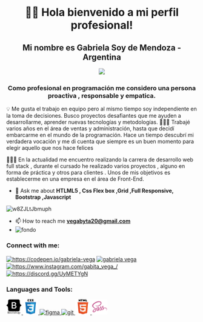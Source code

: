 
<h1 align="center">👋🏻 Hola bienvenido a mi perfil profesional!</h1>
<h2 align="center">Mi nombre es Gabriela Soy de Mendoza - Argentina </h2>
<div align="center">
<img src="https://github.com/Gabyta-Dev/Gabyta-Dev/assets/95593201/e5b6586d-ce77-438a-97ca-0fc9648a55cc"  width="50%">
</div>


<h3 align="center">Como profesional en programación me considero una persona proactiva , responsable y empatica.</h3>
<p>💡 Me gusta el trabajo en equipo pero al mismo tiempo soy independiente en la toma de decisiones.
Busco proyectos desafiantes que me ayuden a desarrollarme, aprender nuevas tecnologías y metodologías.
👩🏻‍🎓 Trabajé varios años en el área de ventas y administración, hasta que decidí embarcarme en el mundo de la programación.
Hace un tiempo descubrí mi verdadera vocación y me di cuenta que siempre es un buen momento para elegir aquello que nos hace felices 

👩🏻‍🎓 En la actualidad me encuentro realizando la carrera de desarrollo web full stack , durante el cursado he realizado varios proyectos , alguno en forma de práctica y otros para clientes .
Unos de mis objetivos es establecerme en una empresa en el área de Front-End.</p>


- 💬 Ask me about **HTLML5 , Css Flex box ,Grid ,Full Responsive, Bootstrap ,Javascript**

![w8ZJLtJbmuph](https://github.com/Gabyta-Dev/Gabyta-Dev/assets/95593201/06dc85af-3eb4-4ab3-a813-363950fbf2ef)


- 📫 How to reach me **vegabyta20@gmail.com**
- ![fondo](https://thumbs.gfycat.com/AppropriateFatKagu-max-1mb.gif) 


<h3 align="left">Connect with me:</h3>
<p align="left">
<a href="https://codepen.io/https://codepen.io/gabriela-vega" target="blank"><img align="center" src="https://raw.githubusercontent.com/rahuldkjain/github-profile-readme-generator/master/src/images/icons/Social/codepen.svg" alt="https://codepen.io/gabriela-vega" height="30" width="40" /></a>
<a href="https://linkedin.com/in/gabriela vega" target="blank"><img align="center" src="https://raw.githubusercontent.com/rahuldkjain/github-profile-readme-generator/master/src/images/icons/Social/linked-in-alt.svg" alt="gabriela vega" height="30" width="40" /></a>
<a href="https://instagram.com/https://www.instagram.com/gabita_vega_/" target="blank"><img align="center" src="https://raw.githubusercontent.com/rahuldkjain/github-profile-readme-generator/master/src/images/icons/Social/instagram.svg" alt="https://www.instagram.com/gabita_vega_/" height="30" width="40" /></a>
<a href="https://discord.gg/https://discord.gg/UyMETYgN" target="blank"><img align="center" src="https://raw.githubusercontent.com/rahuldkjain/github-profile-readme-generator/master/src/images/icons/Social/discord.svg" alt="https://discord.gg/UyMETYgN" height="30" width="40" /></a>
</p>

<h3 align="left">Languages and Tools:</h3>
<p align="left"> <a href="https://getbootstrap.com" target="_blank" rel="noreferrer"> <img src="https://raw.githubusercontent.com/devicons/devicon/master/icons/bootstrap/bootstrap-plain-wordmark.svg" alt="bootstrap" width="40" height="40"/> </a> <a href="https://www.w3schools.com/css/" target="_blank" rel="noreferrer"> <img src="https://raw.githubusercontent.com/devicons/devicon/master/icons/css3/css3-original-wordmark.svg" alt="css3" width="40" height="40"/> </a> <a href="https://www.figma.com/" target="_blank" rel="noreferrer"> <img src="https://www.vectorlogo.zone/logos/figma/figma-icon.svg" alt="figma" width="40" height="40"/> </a> <a href="https://git-scm.com/" target="_blank" rel="noreferrer"> <img src="https://www.vectorlogo.zone/logos/git-scm/git-scm-icon.svg" alt="git" width="40" height="40"/> </a> <a href="https://www.w3.org/html/" target="_blank" rel="noreferrer"> <img src="https://raw.githubusercontent.com/devicons/devicon/master/icons/html5/html5-original-wordmark.svg" alt="html5" width="40" height="40"/> </a> <a href="https://sass-lang.com" target="_blank" rel="noreferrer"> <img src="https://raw.githubusercontent.com/devicons/devicon/master/icons/sass/sass-original.svg" alt="sass" width="40" height="40"/> </a> </p>



